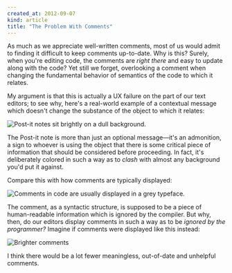 ```yaml
---
created_at: 2012-09-07
kind: article
title: "The Problem With Comments"
---
```


As much as we appreciate well-written comments, most of us would admit to
finding it difficult to keep comments up-to-date. Why is this? Surely, when
you're editing code, the comments are *right there* and easy to update along
with the code? Yet still we forget, overlooking a comment when changing the
fundamental behavior of semantics of the code to which it relates.

My argument is that this is actually a UX failure on the part of our text
editors; to see why, here's a real-world example of a contextual message which
doesn't change the substance of the object to which it relates:

![Post-it notes sit brightly on a dull background.](postit.png)

The Post-it note is more than just an optional message—it's an admonition, a
sign to whoever is using the object that there is some critical piece of
information that should be considered before proceeding. In fact, it's
deliberately colored in such a way as to *clash* with almost any background
you'd put it against.

Compare this with how comments are typically displayed:

![Comments in code are usually displayed in a grey typeface.](comments.png)

The comment, as a syntactic structure, is supposed to be a piece of
human-readable information which is ignored by the compiler. But why, then, do
our editors display comments in such a way as to be *ignored by the
programmer?* Imagine if comments were displayed like
this instead:

![Brighter comments](bright_comments.png)

I think there would be a lot fewer meaningless, out-of-date and unhelpful
comments.
